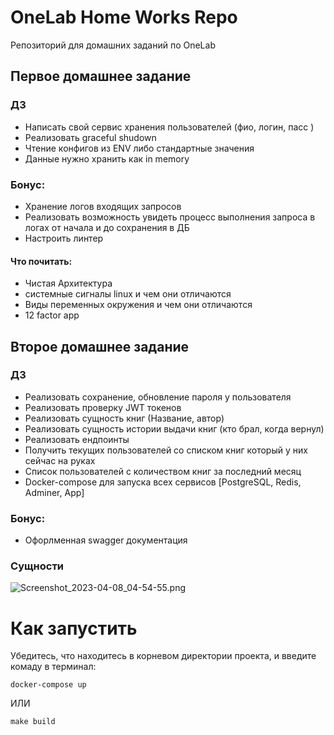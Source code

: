 # OneLab Home Works Repo 
Репозиторий для домашних заданий по OneLab

## Первое домашнее задание
### ДЗ
- Написать свой сервис хранения пользователей (фио, логин, пасс )
- Реализовать graceful shudown
- Чтение конфигов из ENV либо стандартные значения
- Данные нужно хранить как in memory
### Бонус:
- Хранение логов входящих запросов
- Реализовать возможность увидеть процесс выполнения запроса в логах от начала и до сохранения в ДБ
- Настроить линтер

#### Что почитать:
- Чистая Архитектура
- системные сигналы linux и чем они отличаются
- Виды переменных окружения и чем они отличаются
- 12 factor app

## Второе домашнее задание
### ДЗ
- Реализовать сохранение, обновление пароля у пользователя
- Реализовать проверку JWT токенов
- Реализовать сущность книг (Название, автор)
- Реализовать сущность истории выдачи книг (кто брал, когда вернул)
- Реализовать ендпоинты
- Получить текущих пользователей со списком книг который у них сейчас на руках
- Список пользователей с количеством книг за последний месяц
- Docker-compose для запуска всех сервисов [PostgreSQL, Redis, Adminer, App]

### Бонус:
- Офорлменная swagger документация

### Сущности
![Screenshot_2023-04-08_04-54-55.png](..%2F..%2FDiplomka%2Fschema%2FScreenshot_2023-04-08_04-54-55.png)
# Как запустить
Убедитесь, что находитесь в корневом директории проекта, и введите комаду в терминал:
```shell
docker-compose up
```
ИЛИ
```shell
make build
```
